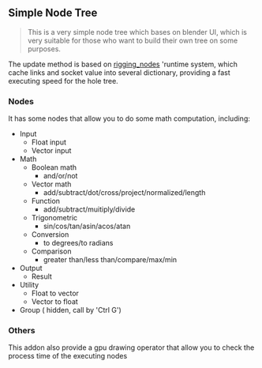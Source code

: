 ## Simple Node Tree

> This is a very simple node tree which bases on blender UI, which is very suitable for those who want to build their own tree on some purposes.

The update method is based on [rigging_nodes](https://gitlab.com/AquaticNightmare/rigging_nodes) 'runtime system, which cache links and socket value into several dictionary, providing a fast executing speed for the hole tree.

### Nodes

It has some nodes that allow you to do some math computation, including:

+ Input
  + Float input
  + Vector input
+ Math 
  + Boolean math
    + and/or/not
  + Vector math
    + add/subtract/dot/cross/project/normalized/length
  + Function 
    + add/subtract/muitiply/divide
  + Trigonometric
    + sin/cos/tan/asin/acos/atan
  + Conversion
    + to degrees/to radians
  + Comparison
    + greater than/less than/compare/max/min
+ Output
  + Result
+ Utility
  + Float to vector
  + Vector to float
+ Group ( hidden, call by 'Ctrl G')

### Others

This addon also provide a gpu drawing operator that allow you to check the process time of the executing nodes



